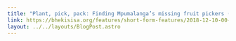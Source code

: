 ```yaml
---
title: "Plant, pick, pack: Finding Mpumalanga’s missing fruit pickers (2018)"
link: https://bhekisisa.org/features/short-form-features/2018-12-10-00-hiv-care-adherence-migration-farm-workers/
layout: ../../layouts/BlogPost.astro
---
```

